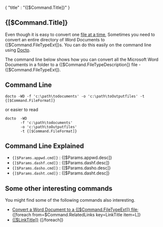 {
    "title" : "{[$Command.Title]}" 
}

{[$Command.Title]}         
-

Even though it is easy to convert one [file at a time](ConvertDocToFile{[$Command.FileTypeExt]}.md), Sometimes you need to convert an entire directory of Word Documents to {[$Command.FileTypeExt]}s.  You can do this easily on the command line using [Docto](https://github.com/tobya/docto). 

The command line below shows how you can convert all the Microsoft Word Documents in a folder to a {[$Command.FileTypeDescription]} file - {[$Command.FileTypeExt]}.

Command Line 
-

 ````
 docto -WD -f 'c:\path\todocuments' -o 'c:\path\toOutputfiles' -t {[$Command.FileFormat]}
 ````
 or easier to read
 ````
 docto  -WD 
        -f 'c:\path\todocuments' 
        -o 'c:\path\toOutputfiles' 
        -t {[$Command.FileFormat]}
 ````

Command Line Explained 
-

 - `{[$Params.appwd.cmd]}` :  {[$Params.appwd.desc]}
 - `{[$Params.dashf.cmd]}` :  {[$Params.dashf.desc]} 
 - `{[$Params.dasho.cmd]}` :  {[$Params.dasho.desc]}
 - `{[$Params.dasht.cmd]}` :  {[$Params.dasht.desc]}




Some other interesting commands
-

You might find some of the following commands also interesting.

- [Convert a Word Document to a {[$Command.FileTypeExt]} file](ConvertDocToFile{[$Command.FileTypeExt]}.md);
{[foreach from=$Command.RelatedLinks key=LinkTitle item=L]}
 - [{[$LinkTitle]}]({[$L]})
{[/foreach]}    


